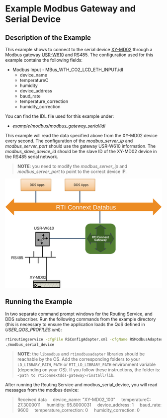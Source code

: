 # Example Modbus Gateway and Serial Device

## Description of the Example

This example shows to connect to the serial device [XY-MD02](http://www.sah.rs/media/sah/techdocs/xy-md02-manual.pdf)
through a Modbus gateway [USR-W610](https://www.pusr.com/products/rs232/rs485-to-wifi-converters-usr-w610.html)
and RS485.
The configuration used for this example contains the following fields:

* Modbus Input - MBus_WTH_CO2_LCD_ETH_INPUT.idl
  * device_name
  * temperatureC
  * humidity
  * device_address
  * baud_rate
  * temperature_correction
  * humidity_correction

You can find the IDL file used for this example under:

* *example/modbus/modbus_gateway_serial/idl*

This example will read the data specified above from the XY-MD02 device every
second. The configuration of the *modbus_server_ip* and *modbus_server_port*
should use the gateway USR-W610 information. The *modbus_slave_device_id* should
be the slave ID of the XY-MD02 device in the RS485 serial network.

> **NOTE**: you need to modify the *modbus_server_ip* and *modbus_server_port*
> to point to the correct device IP.

![Scenario Architecture](doc/static/example_architecture.svg "Demo Scenario Architecture")

## Running the Example

In two separate command prompt windows for the Routing Service,
and DDS subscriber. Run the following commands from the example directory (this
is necessary to ensure the application loads the QoS defined in
*USER_QOS_PROFILES.xml*):

```sh
rtiroutingservice -cfgFile RSConfigAdapter.xml -cfgName RSModbusAdapterSerialExample
./modbus_serial_device
```

> **NOTE**: the `libmodbus` and `rtimodbusadapter` libraries should be reachable
> by the OS. Add the corresponding folders to your `LD_LIBRARY_PATH`, `PATH` or
> `RTI_LD_LIBRARY_PATH` environment variable (depending on your OS). If you
> follow these instructions, the folder is:
> `<path to rticonnextdds-gateway>/install/lib`.

After running the Routing Service and modbus_serial_device, you will read
messages from the modbus device:

> Received data
> &nbsp; &nbsp; device_name: "XY-MD02_100"
> &nbsp; &nbsp; temperatureC: 27.3000011
> &nbsp; &nbsp; humidity: 95.8000031
> &nbsp; &nbsp; device_address: 1
> &nbsp; &nbsp; baud_rate: 9600
> &nbsp; &nbsp; temperature_correction: 0
> &nbsp; &nbsp; humidity_correction: 0
